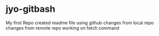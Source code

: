 # jyo-gitbash
My first Repo
created readme file using github
changes from local repo
changes from remote repo
working on fetch command

